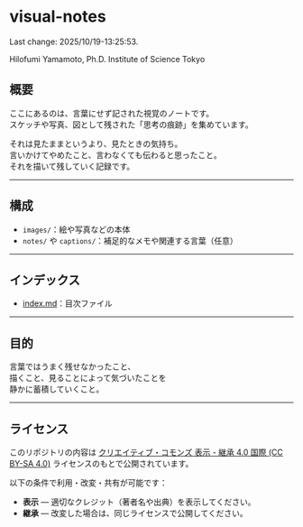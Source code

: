 # visual-notes

Last change: 2025/10/19-13:25:53.

Hilofumi Yamamoto, Ph.D. Institute of Science Tokyo

## 概要

ここにあるのは、言葉にせず記された視覚のノートです。  
スケッチや写真、図として残された「思考の痕跡」を集めています。

それは見たままというより、見たときの気持ち。  
言いかけてやめたこと、言わなくても伝わると思ったこと。  
それを描いて残していく記録です。

---

## 構成

- `images/`：絵や写真などの本体
- `notes/` や `captions/`：補足的なメモや関連する言葉（任意）

---
## インデックス

- [index.md](index.md)：目次ファイル
---

## 目的

言葉ではうまく残せなかったこと、  
描くこと、見ることによって気づいたことを  
静かに蓄積していくこと。

---

## ライセンス

このリポジトリの内容は [クリエイティブ・コモンズ 表示 - 継承 4.0 国際 (CC BY-SA 4.0)](https://creativecommons.org/licenses/by-sa/4.0/deed.ja) ライセンスのもとで公開されています。

以下の条件で利用・改変・共有が可能です：

- **表示** — 適切なクレジット（著者名や出典）を表示してください。
- **継承** — 改変した場合は、同じライセンスで公開してください。
